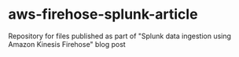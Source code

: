 # aws-firehose-splunk-article
Repository for files published as part of "Splunk data ingestion using Amazon Kinesis Firehose" blog post
